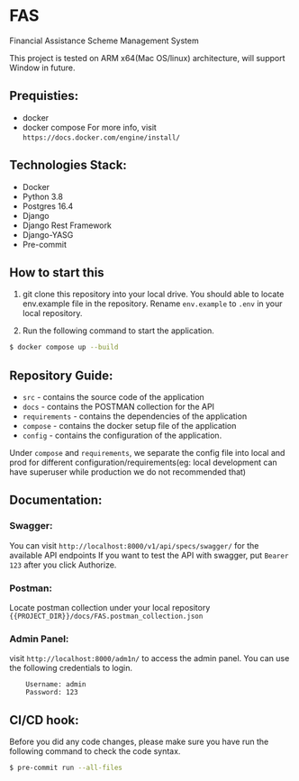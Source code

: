 # FAS
Financial Assistance Scheme Management System

This project is tested on ARM x64(Mac OS/linux) architecture, will support Window in future.

## Prequisties:
- docker
- docker compose
For more info, visit `https://docs.docker.com/engine/install/`

## Technologies Stack:
- Docker
- Python 3.8
- Postgres 16.4
- Django
- Django Rest Framework
- Django-YASG
- Pre-commit

## How to start this
1. git clone this repository into your local drive. You should able to locate env.example file in the repository. Rename `env.example` to `.env` in your local repository.

2. Run the following command to start the application.
```bash
$ docker compose up --build
```

## Repository Guide:
- `src` - contains the source code of the application
- `docs` - contains the POSTMAN collection for the API
- `requirements` -  contains the dependencies of the application
- `compose` - contains the docker setup file of the application
- `config` - contains the configuration of the application.

Under `compose` and `requirements`, we separate the config file into local and prod for different configuration/requirements(eg: local development can have superuser while production we do not recommended that)

## Documentation:
### Swagger:
You can visit `http://localhost:8000/v1/api/specs/swagger/` for the available API endpoints
If you want to test the API with swagger, put `Bearer 123` after you click Authorize.

### Postman:
Locate postman collection under your local repository `{{PROJECT_DIR}}/docs/FAS.postman_collection.json`

### Admin Panel:
visit `http://localhost:8000/adm1n/` to access the admin panel. You can use the following credentials to login.
```
    Username: admin
    Password: 123
```

## CI/CD hook:
Before you did any code changes, please make sure you have run the following command to check the code syntax.
```bash
$ pre-commit run --all-files
```
